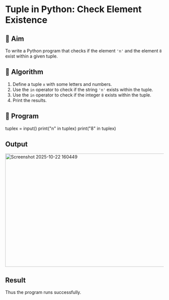 # Tuple in Python: Check Element Existence

## 🎯 Aim
To write a Python program that checks if the element `'n'` and the element `8` exist within a given tuple.

## 🧠 Algorithm
1. Define a tuple `x` with some letters and numbers.
2. Use the `in` operator to check if the string `'n'` exists within the tuple.
3. Use the `in` operator to check if the integer `8` exists within the tuple.
4. Print the results.

## 🧾 Program
tuplex = input()
print("n" in tuplex)
print("8" in tuplex)

## Output
<img width="1198" height="359" alt="Screenshot 2025-10-22 160449" src="https://github.com/user-attachments/assets/ce2c8e12-d762-410c-9ae8-168661dabed8" />

## Result
Thus the program runs successfully.
